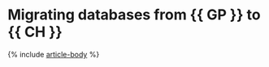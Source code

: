 # Migrating databases from {{ GP }} to {{ CH }}

{% include [article-body](../../_tutorials/greenplum-to-clickhouse.md) %}
